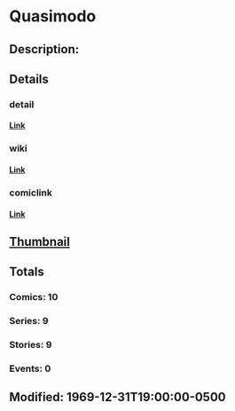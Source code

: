 # Quasimodo
## Description: 
## Details
### detail
#### [Link](http://marvel.com/characters/1843/quasimodo?utm_campaign=apiRef&utm_source=225578a89fc76f3d20fbffda5d17a88d)
### wiki
#### [Link](http://marvel.com/universe/Quasimodo?utm_campaign=apiRef&utm_source=225578a89fc76f3d20fbffda5d17a88d)
### comiclink
#### [Link](http://marvel.com/comics/characters/1010334/quasimodo?utm_campaign=apiRef&utm_source=225578a89fc76f3d20fbffda5d17a88d)
## [Thumbnail](http://i.annihil.us/u/prod/marvel/i/mg/5/d0/4c00392ddd605.jpg)
## Totals
### Comics: 10
### Series: 9
### Stories: 9
### Events: 0
## Modified: 1969-12-31T19:00:00-0500